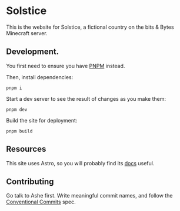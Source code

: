 # Solstice

This is the website for Solstice, a fictional country on the bits & Bytes Minecraft server.

## Development.

You first need to ensure you have [PNPM](https://pnpm.io/installation) instead.

Then, install dependencies:
```
pnpm i
```

Start a dev server to see the result of changes as you make them:
```
pnpm dev
```

Build the site for deployment:
```
pnpm build
```

## Resources

This site uses Astro, so you will probably find its [docs](https://astro.build) useful.

## Contributing

Go talk to Ashe first. Write meaningful commit names, and follow the [Conventional Commits](https://www.conventionalcommits.org) spec.